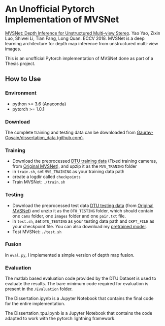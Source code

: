 # An Unofficial Pytorch Implementation of MVSNet

[MVSNet: Depth Inference for Unstructured Multi-view Stereo](https://arxiv.org/abs/1804.02505). Yao Yao, Zixin Luo, Shiwei Li, Tian Fang, Long Quan. ECCV 2018. MVSNet is a deep learning architecture for depth map inference from unstructured multi-view images.

This is an unofficial Pytorch implementation of MVSNet done as part of a Thesis project.

## How to Use

### Environment
* python >= 3.6 (Anaconda)
* pytorch >= 1.0.1

### Download

The complete training and testing data can be downloaded from [Gaurav-Gosain/dissertation_data (github.com)](https://github.com/Gaurav-Gosain/dissertation_data).


### Training

* Download the preprocessed [DTU training data](https://drive.google.com/file/d/1eDjh-_bxKKnEuz5h-HXS7EDJn59clx6V/view) (Fixed training cameras, from [Original MVSNet](https://github.com/YoYo000/MVSNet)), and upzip it as the ``MVS_TRANING`` folder
* in ``train.sh``, set ``MVS_TRAINING`` as your training data path
* create a logdir called ``checkpoints``
* Train MVSNet: ``./train.sh``

### Testing

* Download the preprocessed test data [DTU testing data](https://drive.google.com/open?id=135oKPefcPTsdtLRzoDAQtPpHuoIrpRI_) (from [Original MVSNet](https://github.com/YoYo000/MVSNet)) and unzip it as the ``DTU_TESTING`` folder, which should contain one ``cams`` folder, one ``images`` folder and one ``pair.txt`` file.
* in ``test.sh``, set ``DTU_TESTING`` as your testing data path and ``CKPT_FILE`` as your checkpoint file. You can also download my [pretrained model](https://drive.google.com/file/d/1j2I_LNKb9JeCl6wdA7hh8z1WgVQZfLU9/view?usp=sharing).
* Test MVSNet: ``./test.sh``

### Fusion

in ``eval.py``, I implemented a simple version of depth map fusion.

### Evaluation

The matlab based evaluation code provided by the DTU Dataset is used to evaluate the results. The bare minimum code required for evaluation is present in the `/Evaluation` folder.

The Dissertation.ipynb is a Jupyter Notebook that contains the final code for the entire implementation.

The Dissertation_tpu.ipynb is a Jupyter Notebook that contains the code adapted to work with the pytorch lightning framework.